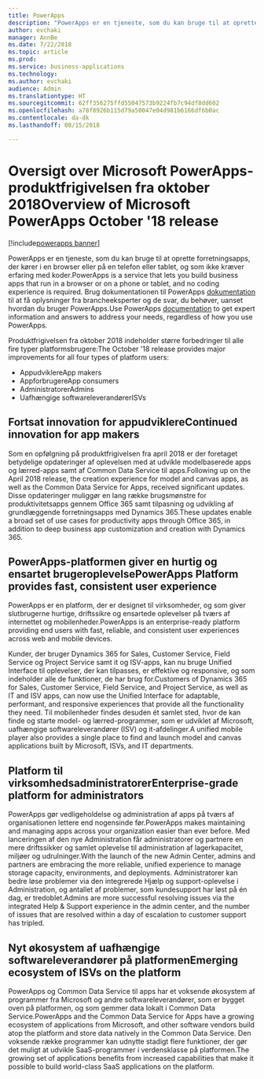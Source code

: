 ```yaml
---
title: PowerApps
description: "PowerApps er en tjeneste, som du kan bruge til at oprette forretningsapps, der kører i en browser eller på en telefon eller tablet, og som ikke kræver erfaring med koder."
author: evchaki
manager: AnnBe
ms.date: 7/22/2018
ms.topic: article
ms.prod: 
ms.service: business-applications
ms.technology: 
ms.author: evchaki
audience: Admin
ms.translationtype: HT
ms.sourcegitcommit: 62ff356275ffd55047573b9224fb7c94df8dd602
ms.openlocfilehash: a78f8926b115d79a50047e04d981b6166df6b0ac
ms.contentlocale: da-dk
ms.lasthandoff: 08/15/2018

---
```

# <a name="overview-of-microsoft-powerapps-october-18-release"></a><span data-ttu-id="199d4-103">Oversigt over Microsoft PowerApps-produktfrigivelsen fra oktober 2018</span><span class="sxs-lookup"><span data-stu-id="199d4-103">Overview of Microsoft PowerApps October '18 release</span></span>

[!include[powerapps banner](../includes/powerapps.md)]





<span data-ttu-id="199d4-104">PowerApps er en tjeneste, som du kan bruge til at oprette forretningsapps, der kører i en browser eller på en telefon eller tablet, og som ikke kræver erfaring med koder.</span><span class="sxs-lookup"><span data-stu-id="199d4-104">PowerApps is a service that lets you build business apps that run in a browser or on a phone or tablet, and no coding experience is required.</span></span> <span data-ttu-id="199d4-105">Brug dokumentationen til PowerApps [dokumentation](https://docs.microsoft.com/powerapps/) til at få oplysninger fra brancheeksperter og de svar, du behøver, uanset hvordan du bruger PowerApps.</span><span class="sxs-lookup"><span data-stu-id="199d4-105">Use PowerApps [documentation](https://docs.microsoft.com/powerapps/) to get expert information and answers to address your needs, regardless of how you use PowerApps.</span></span>

<span data-ttu-id="199d4-106">Produktfrigivelsen fra oktober 2018 indeholder større forbedringer til alle fire typer platformsbrugere:</span><span class="sxs-lookup"><span data-stu-id="199d4-106">The October '18 release provides major improvements for all four types of platform users:</span></span> 

- <span data-ttu-id="199d4-107">Appudviklere</span><span class="sxs-lookup"><span data-stu-id="199d4-107">App makers</span></span>
- <span data-ttu-id="199d4-108">Appforbrugere</span><span class="sxs-lookup"><span data-stu-id="199d4-108">App consumers</span></span>
- <span data-ttu-id="199d4-109">Administratorer</span><span class="sxs-lookup"><span data-stu-id="199d4-109">Admins</span></span>
- <span data-ttu-id="199d4-110">Uafhængige softwareleverandører</span><span class="sxs-lookup"><span data-stu-id="199d4-110">ISVs</span></span>

## <a name="continued-innovation-for-app-makers"></a><span data-ttu-id="199d4-111">Fortsat innovation for appudviklere</span><span class="sxs-lookup"><span data-stu-id="199d4-111">Continued innovation for app makers</span></span> 

<span data-ttu-id="199d4-112">Som en opfølgning på produktfrigivelsen fra april 2018 er der foretaget betydelige opdateringer af oplevelsen med at udvikle modelbaserede apps og lærred-apps samt af Common Data Service til apps.</span><span class="sxs-lookup"><span data-stu-id="199d4-112">Following up on the April 2018 release, the creation experience for model and canvas apps, as well as the Common Data Service for Apps, received significant updates.</span></span> <span data-ttu-id="199d4-113">Disse opdateringer muliggør en lang række brugsmønstre for produktivitetsapps gennem Office 365 samt tilpasning og udvikling af grundlæggende forretningsapps med Dynamics 365.</span><span class="sxs-lookup"><span data-stu-id="199d4-113">These updates enable a broad set of use cases for productivity apps through Office 365, in addition to deep business app customization and creation with Dynamics 365.</span></span>  

## <a name="powerapps-platform-provides-fast-consistent-user-experience"></a><span data-ttu-id="199d4-114">PowerApps-platformen giver en hurtig og ensartet brugeroplevelse</span><span class="sxs-lookup"><span data-stu-id="199d4-114">PowerApps Platform provides fast, consistent user experience</span></span> 

<span data-ttu-id="199d4-115">PowerApps er en platform, der er designet til virksomheder, og som giver slutbrugerne hurtige, driftssikre og ensartede oplevelser på tværs af internettet og mobilenheder.</span><span class="sxs-lookup"><span data-stu-id="199d4-115">PowerApps is an enterprise-ready platform providing end users with fast, reliable, and consistent user experiences across web and mobile devices.</span></span>  

<span data-ttu-id="199d4-116">Kunder, der bruger Dynamics 365 for Sales, Customer Service, Field Service og Project Service samt it og ISV-apps, kan nu bruge Unified Interface til oplevelser, der kan tilpasses, er effektive og responsive, og som indeholder alle de funktioner, de har brug for.</span><span class="sxs-lookup"><span data-stu-id="199d4-116">Customers of Dynamics 365 for Sales, Customer Service, Field Service, and Project Service, as well as IT and ISV apps, can now use the Unified Interface for adaptable, performant, and responsive experiences that provide all the functionality they need.</span></span> <span data-ttu-id="199d4-117">Til mobilenheder findes desuden ét samlet sted, hvor de kan finde og starte model- og lærred-programmer, som er udviklet af Microsoft, uafhængige softwareleverandører (ISV) og it-afdelinger.</span><span class="sxs-lookup"><span data-stu-id="199d4-117">A unified mobile player also provides a single place to find and launch model and canvas applications built by Microsoft, ISVs, and IT departments.</span></span>  

## <a name="enterprise-grade-platform-for-administrators"></a><span data-ttu-id="199d4-118">Platform til virksomhedsadministratorer</span><span class="sxs-lookup"><span data-stu-id="199d4-118">Enterprise-grade platform for administrators</span></span> 

<span data-ttu-id="199d4-119">PowerApps gør vedligeholdelse og administration af apps på tværs af organisationen lettere end nogensinde før.</span><span class="sxs-lookup"><span data-stu-id="199d4-119">PowerApps makes maintaining and managing apps across your organization easier than ever before.</span></span> <span data-ttu-id="199d4-120">Med lanceringen af den nye Administration får administratorer og partnere en mere driftssikker og samlet oplevelse til administration af lagerkapacitet, miljøer og udrulninger.</span><span class="sxs-lookup"><span data-stu-id="199d4-120">With the launch of the new Admin Center, admins and partners are embracing the more reliable, unified experience to manage storage capacity, environments, and deployments.</span></span> <span data-ttu-id="199d4-121">Administratorer kan bedre løse problemer via den integrerede Hjælp og support-oplevelse i Administration, og antallet af problemer, som kundesupport har løst på én dag, er tredoblet.</span><span class="sxs-lookup"><span data-stu-id="199d4-121">Admins are more successful resolving issues via the integrated Help & Support experience in the admin center, and the number of issues that are resolved within a day of escalation to customer support has tripled.</span></span> 

## <a name="emerging-ecosystem-of-isvs-on-the-platform"></a><span data-ttu-id="199d4-122">Nyt økosystem af uafhængige softwareleverandører på platformen</span><span class="sxs-lookup"><span data-stu-id="199d4-122">Emerging ecosystem of ISVs on the platform</span></span>

<span data-ttu-id="199d4-123">PowerApps og Common Data Service til apps har et voksende økosystem af programmer fra Microsoft og andre softwareleverandører, som er bygget oven på platformen, og som gemmer data lokalt i Common Data Service.</span><span class="sxs-lookup"><span data-stu-id="199d4-123">PowerApps and the Common Data Service for Apps have a growing ecosystem of applications from Microsoft, and other software vendors build atop the platform and store data natively in the Common Data Service.</span></span> <span data-ttu-id="199d4-124">Den voksende række programmer kan udnytte stadigt flere funktioner, der gør det muligt at udvikle SaaS-programmer i verdensklasse på platformen.</span><span class="sxs-lookup"><span data-stu-id="199d4-124">The growing set of applications benefits from increased capabilities that make it possible to build world-class SaaS applications on the platform.</span></span>

